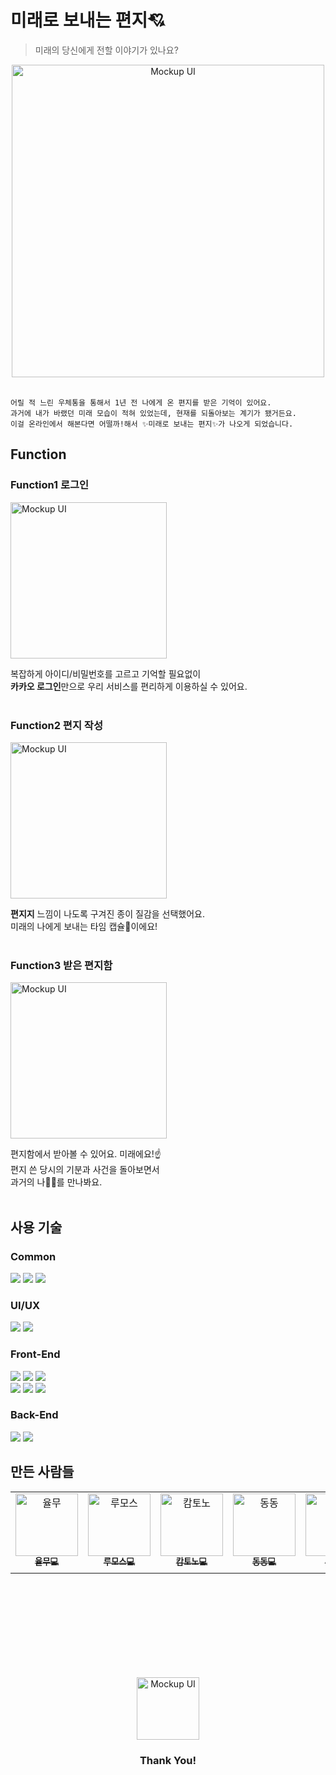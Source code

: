 

# 미래로 보내는 편지💘
> 미래의 당신에게 전할 이야기가 있나요?


<div align=center>
  <img src="https://user-images.githubusercontent.com/97335934/196182763-7ec4a36c-282d-40e8-a372-bfd01e2ccc65.png" width="500" alt="Mockup UI"/>
</div>

<br/>

```
어릴 적 느린 우체통을 통해서 1년 전 나에게 온 편지를 받은 기억이 있어요.
과거에 내가 바랬던 미래 모습이 적혀 있었는데, 현재를 되돌아보는 계기가 됐거든요.
이걸 온라인에서 해본다면 어떨까!해서 ✨미래로 보내는 편지✨가 나오게 되었습니다.
```






## Function
### Function1 로그인
<img src="https://user-images.githubusercontent.com/97335934/196197663-cd0359db-34e0-41b8-88ba-45aedd94c343.png" width="250" alt="Mockup UI"/>

복잡하게 아이디/비밀번호를 고르고 기억할 필요없이 <br/> 
**카카오 로그인**만으로 우리 서비스를 편리하게 이용하실 수 있어요.<br/><br/>


### Function2 편지 작성
<img src="https://user-images.githubusercontent.com/97335934/196197759-ca4ec09f-d073-4039-830f-f14a0e3b74c8.png" width="250" alt="Mockup UI"/>

**편지지** 느낌이 나도록 구겨진 종이 질감을 선택했어요. <br>
미래의 나에게 보내는 타임 캡슐🚀이에요!<br/><br/>



### Function3 받은 편지함

<img src="https://user-images.githubusercontent.com/97335934/196197867-217ab471-c299-46a0-bcdc-8485f165a454.png" width="250" alt="Mockup UI"/>

편지함에서 받아볼 수 있어요. 미래에요!☝️ <br>
편지 쓴 당시의 기분과 사건을 돌아보면서  <br>
과거의 나👩‍👦를 만나봐요.<br/><br/>



## 사용 기술
### Common
<span>
<img src="https://img.shields.io/badge/GitHub-181717?style=flat-square&logo=GitHub&logoColor=white"/>
<img src="https://img.shields.io/badge/Figma-F24E1E?style=flat-square&logo=Figma&logoColor=white"/>
    <img src="https://img.shields.io/badge/Gather-caa6fe?style=flat-square&logo=Undertale&logoColor=white"/>
</span>

### UI/UX

<span>
<img src="https://img.shields.io/badge/Adobe Photoshop-31A8FF?style=flat-square&logo=Adobe Photoshop&logoColor=white"/>
<img src="https://img.shields.io/badge/Adobe Illustrator-FF9A00?style=flat-square&logo=Adobe Illustrator&logoColor=white"/>
</span>

### Front-End


<span>
  <img src="https://img.shields.io/badge/ESLint-4B32C3?style=flat-square&logo=ESLint&logoColor=white"/>
  <img src="https://img.shields.io/badge/Prettier-F7B93E?style=flat-square&logo=Prettier&logoColor=white"/>
  <img src="https://img.shields.io/badge/StyledComponents/Emotion-DB7093?style=flat-square&logo=Styled-components&logoColor=white"/>
</span>
</br>
<span>
  <img src="https://img.shields.io/badge/React-61DAFB?style=flat-square&logo=React&logoColor=white"/>
  <img src="https://img.shields.io/badge/Next-000000?style=flat-square&logo=Next.js&logoColor=white"/>
  <img src="https://img.shields.io/badge/Recoil-000000.svg?&style=for-the-badge&logo=Recoil&logoColor=white">
</span>



### Back-End
<span>
  <img src="https://img.shields.io/badge/SpringBoot-6DB33F?style=flat-square&logo=SpringBoot&logoColor=white"/>
  <img src="https://img.shields.io/badge/Azure-011D9C?style=flat-square&logo=microsoft-azure&logoColor=white"/>

</span>

## 만든 사람들
<table>
  <tbody>
    <tr>
      <td align="center">
        <a href="https://github.com/wang-yurin"><img src="https://avatars.githubusercontent.com/u/101461874?v=4" width="100px;" alt="율무"/><br /><sub><b>율무💻</b></sub></a><br />
        </td>
        <td align="center">
        <a href="https://github.com/seunghw"><img src="https://avatars.githubusercontent.com/u/70190106?v=4" width="100px;" alt="루모스"/><br /><sub><b>루모스💻</b></sub></a><br />
        </td>
        <td align="center">
        <a href="https://github.com/deipanema"><img src="https://mblogthumb-phinf.pstatic.net/MjAyMTA0MTlfMjUx/MDAxNjE4ODM4ODY4MTMx.Ghcvnc6uH2Egwy9HfreseyqqW8kHgXzvYCftQ3GCYBkg.peQlD2t_lc5zzYywlK2KYY_xkV5tQhxUWG2HHVaw6PUg.JPEG.cheguebara/IMG%EF%BC%BF20210417%EF%BC%BF083621%EF%BC%BF751.jpg?type=w800" width="100px;" alt="캄토노"/><br /><sub><b>캄토노💻</b></sub></a><br />
        </td>
        <td align="center">
        <a href="https://github.com/dongdongee"><img src="https://postfiles.pstatic.net/20141202_100/eponine77_141749260124837gPA_JPEG/f0163868_5075804eda78d.jpg?type=w2" width="100px;" alt="동동"/><br /><sub><b>동동💻</b></sub></a><br />
        </td>
        <td align="center">
        <a href="https://github.com/wugusaud77"><img src="https://avatars.githubusercontent.com/u/26669223?v=4" width="100px;" alt="주륵"/><br /><sub><b>주륵💻</b></sub></a><br />
        </td>
        <td align="center">
        <a href="https://github.com/KaniKim"><img src="https://avatars.githubusercontent.com/u/19832624?v=4" width="100px;" alt="카니"/><br /><sub><b>카니📱</b></sub></a><br />
        </td>
        <td align="center">
        <a href="https://github.com/Cha-Young-Ho"><img src="https://avatars.githubusercontent.com/u/79268661?v=4" width="100px;" alt="킨드"/><br /><sub><b>킨드📱</b></sub></a><br />
        </td>
        <td align="center">
        <a href=""><img src="https://image-notepet.akamaized.net/resize/620x-/seimage/20190104%2F4ceebf301cf61479f62d88990f863b8d.jpg" width="100px;" alt="얌"/><br /><sub><b>얌🎨</b></sub></a><br />
        </td>
      </tr>
      </tbody>
      </table>
      
      
      
      
<br/><br/><br/><br/><br/><br/><br/><br/>

<div align=center>
  <img src="https://user-images.githubusercontent.com/97335934/196179052-8c2ab6d6-fd6e-4fba-b03e-338395231b7c.png" width="100" alt="Mockup UI"/>
</div>
<div align=center><h3>Thank You!</h3></div>
